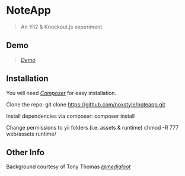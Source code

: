 NoteApp
======================

> An Yii2 & Knockout.js experiment. 

Demo
-------------------
> _[Demo](http://noxstyle.info/demo/noteapp/web/)_

Installation
-------------------

You will need _[Composer](http://getcomposer.org/)_ for easy installation.

Clone the repo:
    git clone https://github.com/noxstyle/noteapp.git

Install dependencies via composer:
    composer install

Change permissions to yii folders (i.e. assets & runtime)
    chmod -R 777 web/assets runtime/

Other Info
-------------------

Background courtesy of Tony Thomas _[@medialoot](http://medialoot.com/)_